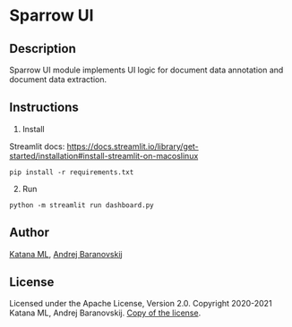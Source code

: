 # Sparrow UI

## Description

Sparrow UI module implements UI logic for document data annotation and document data extraction.

## Instructions

1. Install

Streamlit docs:
https://docs.streamlit.io/library/get-started/installation#install-streamlit-on-macoslinux

```
pip install -r requirements.txt
```

2. Run

```
python -m streamlit run dashboard.py
```

## Author

[Katana ML](https://katanaml.io), [Andrej Baranovskij](https://github.com/abaranovskis-redsamurai)

## License

Licensed under the Apache License, Version 2.0. Copyright 2020-2021 Katana ML, Andrej Baranovskij. [Copy of the license](https://github.com/katanaml/sparrow/blob/main/LICENSE).